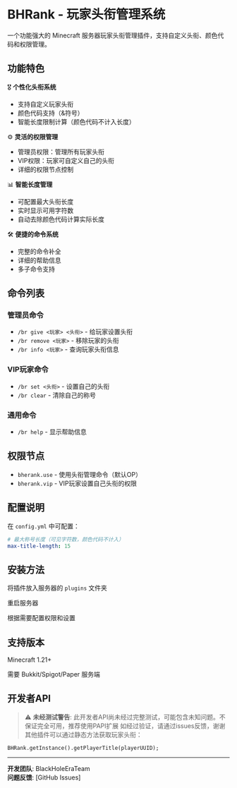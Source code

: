 # BHRank - 玩家头衔管理系统

一个功能强大的 Minecraft 服务器玩家头衔管理插件，支持自定义头衔、颜色代码和权限管理。

## 功能特色

🎖️ **个性化头衔系统**
- 支持自定义玩家头衔
- 颜色代码支持（&符号）
- 智能长度限制计算（颜色代码不计入长度）

⚙️ **灵活的权限管理**
- 管理员权限：管理所有玩家头衔
- VIP权限：玩家可自定义自己的头衔
- 详细的权限节点控制

📊 **智能长度管理**
- 可配置最大头衔长度
- 实时显示可用字符数
- 自动去除颜色代码计算实际长度

🛠️ **便捷的命令系统**
- 完整的命令补全
- 详细的帮助信息
- 多子命令支持

## 命令列表

### 管理员命令
- `/br give <玩家> <头衔>` - 给玩家设置头衔
- `/br remove <玩家>` - 移除玩家的头衔  
- `/br info <玩家>` - 查询玩家头衔信息

### VIP玩家命令
- `/br set <头衔>` - 设置自己的头衔
- `/br clear` - 清除自己的称号

### 通用命令
- `/br help` - 显示帮助信息

## 权限节点

- `bherank.use` - 使用头衔管理命令（默认OP）
- `bherank.vip` - VIP玩家设置自己头衔的权限

## 配置说明

在 `config.yml` 中可配置：
```yaml
# 最大称号长度（可见字符数，颜色代码不计入）
max-title-length: 15
```

## 安装方法
将插件放入服务器的 `plugins` 文件夹

重启服务器

根据需要配置权限和设置

## 支持版本
Minecraft 1.21+

需要 Bukkit/Spigot/Paper 服务端

## 开发者API
> ⚠️ **未经测试警告**: 此开发者API尚未经过完整测试，可能包含未知问题。不保证完全可用，推荐使用PAPI扩展
> 如经过验证，请通过issues反馈，谢谢
其他插件可以通过静态方法获取玩家头衔：
```
BHRank.getInstance().getPlayerTitle(playerUUID);
```


---

**开发团队**: BlackHoleEraTeam  
**问题反馈**: [GitHub Issues]
